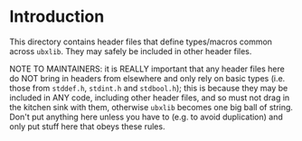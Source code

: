 # Introduction
This directory contains header files that define types/macros common across `ubxlib`. They may safely be included in other header files.

NOTE TO MAINTAINERS: it is REALLY important that any header files here do NOT bring in headers from elsewhere and only rely on basic types (i.e. those from `stddef.h`, `stdint.h` and `stdbool.h`); this is because they may be included in ANY code, including other header files, and so must not drag in the kitchen sink with them, otherwise `ubxlib` becomes one big ball of string.  Don't put anything here unless you have to (e.g. to avoid duplication) and only put stuff here that obeys these rules.